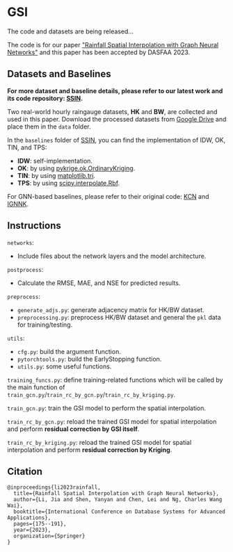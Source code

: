 # GSI
The code and datasets are being released...

The code is for our paper ["Rainfall Spatial Interpolation with Graph Neural Networks"](https://link.springer.com/chapter/10.1007/978-3-031-30678-5_14) and this paper has been accepted by DASFAA 2023.

##  Datasets and Baselines
**For more dataset and baseline details, please refer to our latest work and its code repository: [SSIN](https://github.com/jlidw/SSIN).**

Two real-world hourly raingauge datasets, **HK** and **BW**, are collected and used in this paper. Download the processed datasets from [Google Drive](https://drive.google.com/drive/folders/1tiS5UjcspNKcWL8RA7J3PxqhwciR5Lg3) and place them in the `data` folder.

In the `baselines` folder of [SSIN](https://github.com/jlidw/SSIN), you can find the implementation of IDW, OK, TIN, and TPS:
* **IDW**: self-implementation.
* **OK**: by using [pykrige.ok.OrdinaryKriging](https://geostat-framework.readthedocs.io/projects/pykrige/en/stable/generated/pykrige.ok.OrdinaryKriging.html).
* **TIN**: by using [matplotlib.tri](https://matplotlib.org/stable/api/tri_api.html).
* **TPS**: by using [scipy.interpolate.Rbf](https://docs.scipy.org/doc/scipy/reference/generated/scipy.interpolate.Rbf.html).

For GNN-based baselines, please refer to their original code: [KCN](https://github.com/tufts-ml/KCN) and [IGNNK](https://github.com/Kaimaoge/IGNNK).

## Instructions
`networks`:
* Include files about the network layers and the model architecture.
  
`postprocess`:
* Calculate the RMSE, MAE, and NSE for predicted results.

`preprocess`:
* `generate_adjs.py`: generate adjacency matrix for HK/BW dataset. 
* `preprocessing.py`: preprocess HK/BW dataset and general the `pkl` data for training/testing.

`utils`:
* `cfg.py`: build the argument function.
* `pytorchtools.py`: build the EarlyStopping function.
* `utils.py`: some useful functions.

`training_funcs.py`: define training-related functions which will be called by the main function of `train_gcn.py`/`train_rc_by_gcn.py`/`train_rc_by_kriging.py`.

`train_gcn.py`: train the GSI model to perform the spatial interpolation.

`train_rc_by_gcn.py`: reload the trained GSI model for spatial interpolation and perform **residual correction by GSI itself**.

`train_rc_by_kriging.py`: reload the trained GSI model for spatial interpolation and perform **residual correction by Kriging**.

## Citation
```
@inproceedings{li2023rainfall,
  title={Rainfall Spatial Interpolation with Graph Neural Networks},
  author={Li, Jia and Shen, Yanyan and Chen, Lei and Ng, Charles Wang Wai},
  booktitle={International Conference on Database Systems for Advanced Applications},
  pages={175--191},
  year={2023},
  organization={Springer}
}
```
